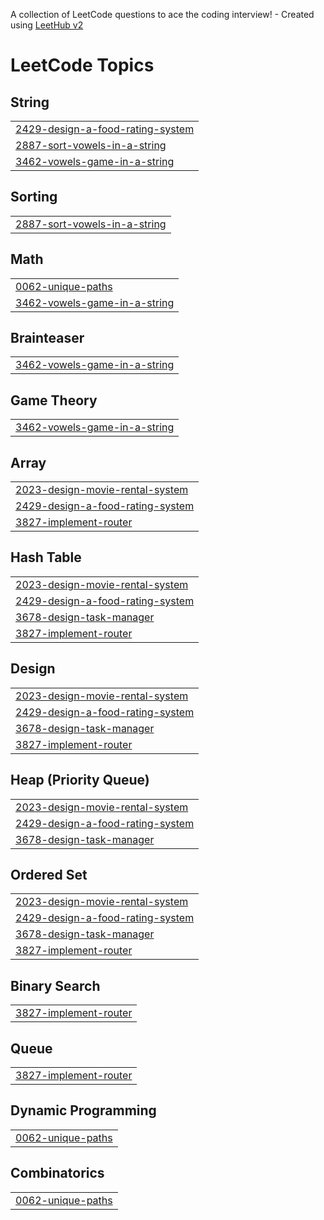 A collection of LeetCode questions to ace the coding interview! - Created using [LeetHub v2](https://github.com/arunbhardwaj/LeetHub-2.0)
<!---LeetCode Topics Start-->
# LeetCode Topics
## String
|  |
| ------- |
| [2429-design-a-food-rating-system](https://github.com/23MH1A1242/leetcode/tree/master/2429-design-a-food-rating-system) |
| [2887-sort-vowels-in-a-string](https://github.com/23MH1A1242/leetcode/tree/master/2887-sort-vowels-in-a-string) |
| [3462-vowels-game-in-a-string](https://github.com/23MH1A1242/leetcode/tree/master/3462-vowels-game-in-a-string) |
## Sorting
|  |
| ------- |
| [2887-sort-vowels-in-a-string](https://github.com/23MH1A1242/leetcode/tree/master/2887-sort-vowels-in-a-string) |
## Math
|  |
| ------- |
| [0062-unique-paths](https://github.com/23MH1A1242/leetcode/tree/master/0062-unique-paths) |
| [3462-vowels-game-in-a-string](https://github.com/23MH1A1242/leetcode/tree/master/3462-vowels-game-in-a-string) |
## Brainteaser
|  |
| ------- |
| [3462-vowels-game-in-a-string](https://github.com/23MH1A1242/leetcode/tree/master/3462-vowels-game-in-a-string) |
## Game Theory
|  |
| ------- |
| [3462-vowels-game-in-a-string](https://github.com/23MH1A1242/leetcode/tree/master/3462-vowels-game-in-a-string) |
## Array
|  |
| ------- |
| [2023-design-movie-rental-system](https://github.com/23MH1A1242/leetcode/tree/master/2023-design-movie-rental-system) |
| [2429-design-a-food-rating-system](https://github.com/23MH1A1242/leetcode/tree/master/2429-design-a-food-rating-system) |
| [3827-implement-router](https://github.com/23MH1A1242/leetcode/tree/master/3827-implement-router) |
## Hash Table
|  |
| ------- |
| [2023-design-movie-rental-system](https://github.com/23MH1A1242/leetcode/tree/master/2023-design-movie-rental-system) |
| [2429-design-a-food-rating-system](https://github.com/23MH1A1242/leetcode/tree/master/2429-design-a-food-rating-system) |
| [3678-design-task-manager](https://github.com/23MH1A1242/leetcode/tree/master/3678-design-task-manager) |
| [3827-implement-router](https://github.com/23MH1A1242/leetcode/tree/master/3827-implement-router) |
## Design
|  |
| ------- |
| [2023-design-movie-rental-system](https://github.com/23MH1A1242/leetcode/tree/master/2023-design-movie-rental-system) |
| [2429-design-a-food-rating-system](https://github.com/23MH1A1242/leetcode/tree/master/2429-design-a-food-rating-system) |
| [3678-design-task-manager](https://github.com/23MH1A1242/leetcode/tree/master/3678-design-task-manager) |
| [3827-implement-router](https://github.com/23MH1A1242/leetcode/tree/master/3827-implement-router) |
## Heap (Priority Queue)
|  |
| ------- |
| [2023-design-movie-rental-system](https://github.com/23MH1A1242/leetcode/tree/master/2023-design-movie-rental-system) |
| [2429-design-a-food-rating-system](https://github.com/23MH1A1242/leetcode/tree/master/2429-design-a-food-rating-system) |
| [3678-design-task-manager](https://github.com/23MH1A1242/leetcode/tree/master/3678-design-task-manager) |
## Ordered Set
|  |
| ------- |
| [2023-design-movie-rental-system](https://github.com/23MH1A1242/leetcode/tree/master/2023-design-movie-rental-system) |
| [2429-design-a-food-rating-system](https://github.com/23MH1A1242/leetcode/tree/master/2429-design-a-food-rating-system) |
| [3678-design-task-manager](https://github.com/23MH1A1242/leetcode/tree/master/3678-design-task-manager) |
| [3827-implement-router](https://github.com/23MH1A1242/leetcode/tree/master/3827-implement-router) |
## Binary Search
|  |
| ------- |
| [3827-implement-router](https://github.com/23MH1A1242/leetcode/tree/master/3827-implement-router) |
## Queue
|  |
| ------- |
| [3827-implement-router](https://github.com/23MH1A1242/leetcode/tree/master/3827-implement-router) |
## Dynamic Programming
|  |
| ------- |
| [0062-unique-paths](https://github.com/23MH1A1242/leetcode/tree/master/0062-unique-paths) |
## Combinatorics
|  |
| ------- |
| [0062-unique-paths](https://github.com/23MH1A1242/leetcode/tree/master/0062-unique-paths) |
<!---LeetCode Topics End-->